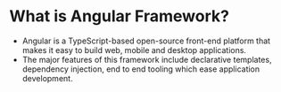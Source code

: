 
# What is Angular Framework?
 * Angular is a TypeScript-based open-source front-end platform that makes it easy to build web, mobile and desktop applications. 
 * The major features of this framework include declarative templates, dependency injection, end to end tooling which ease application development.
